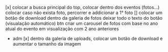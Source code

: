 [x] colocar a busca principal do top, colocar dentro dos eventos (fotos...)
colocar caso não exista foto, percorrer e addicionar a 1° foto
[] colocar um botão de download dentro da galeria de fotos
deixar todo o texto do botão (visualação automático) btn
criar um carousel de fotos com base no ano atual do evento em visualização com 2 ano anteriores

- adm
  [x] dentro da galeria de uploads, colocar um botão de download e aumentar o tamanho da imagem
